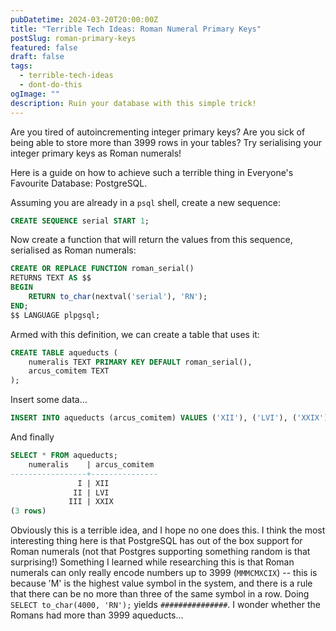 ```yaml
---
pubDatetime: 2024-03-20T20:00:00Z
title: "Terrible Tech Ideas: Roman Numeral Primary Keys"
postSlug: roman-primary-keys
featured: false
draft: false
tags:
  - terrible-tech-ideas
  - dont-do-this
ogImage: ""
description: Ruin your database with this simple trick!
---
```


Are you tired of autoincrementing integer primary keys?
Are you sick of being able to store more than 3999 rows in your tables?
Try serialising your integer primary keys as Roman numerals!

Here is a guide on how to achieve such a terrible thing in Everyone's Favourite Database: PostgreSQL.

Assuming you are already in a `psql` shell, create a new sequence:

```sql
CREATE SEQUENCE serial START 1;
```

Now create a function that will return the values from this sequence, serialised as Roman numerals:

```sql
CREATE OR REPLACE FUNCTION roman_serial()
RETURNS TEXT AS $$
BEGIN
    RETURN to_char(nextval('serial'), 'RN');
END;
$$ LANGUAGE plpgsql;
```

Armed with this definition, we can create a table that uses it:

```sql
CREATE TABLE aqueducts (
    numeralis TEXT PRIMARY KEY DEFAULT roman_serial(),
    arcus_comitem TEXT
);
```

Insert some data...

```sql
INSERT INTO aqueducts (arcus_comitem) VALUES ('XII'), ('LVI'), ('XXIX');
```

And finally

```sql
SELECT * FROM aqueducts;
    numeralis    | arcus_comitem
-----------------+---------------
               I | XII
              II | LVI
             III | XXIX
(3 rows)
```

Obviously this is a terrible idea, and I hope no one does this.
I think the most interesting thing here is that PostgreSQL has out of the box support for Roman numerals (not that Postgres supporting something random is that surprising!)
Something I learned while researching this is that Roman numerals can only really encode numbers up to 3999 (`MMMCMXCIX`) -- this is because 'M' is the highest value symbol in the system, and there is a rule that there can be no more than three of the same symbol in a row.
Doing `SELECT to_char(4000, 'RN');` yields `###############`.
I wonder whether the Romans had more than 3999 aqueducts...
